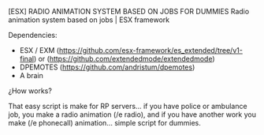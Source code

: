 [ESX] RADIO ANIMATION SYSTEM BASED ON JOBS FOR DUMMIES
Radio animation system based on jobs | ESX framework

Dependencies:
- ESX / EXM (https://github.com/esx-framework/es_extended/tree/v1-final) or (https://github.com/extendedmode/extendedmode)
- DPEMOTES (https://github.com/andristum/dpemotes)
- A brain

¿How works?

That easy script is make for RP servers... if you have police or ambulance job, you make a radio animation (/e radio), and if you have another work you make (/e phonecall) animation... simple script for dummies.
